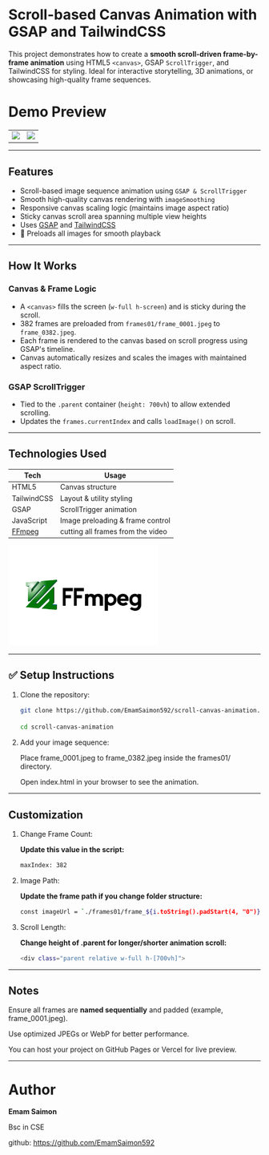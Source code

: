 #  Scroll-based Canvas Animation with GSAP and TailwindCSS

This project demonstrates how to create a **smooth scroll-driven frame-by-frame animation** using HTML5 `<canvas>`, GSAP `ScrollTrigger`, and TailwindCSS for styling. Ideal for interactive storytelling, 3D animations, or showcasing high-quality frame sequences.

#  Demo Preview
<p align="center">
  <table align="center">
    <tr>
      <td><img src="./video/gif_image.gif" width="470"></td>
      <td><img src="./video/products.gif" width="470"></td> 
    </tr>
  </table>
</p>

 ---

##  Features
-  Scroll-based image sequence animation using `GSAP & ScrollTrigger`
-  Smooth high-quality canvas rendering with `imageSmoothing`
-  Responsive canvas scaling logic (maintains image aspect ratio)
-  Sticky canvas scroll area spanning multiple view heights
-  Uses [GSAP](https://greensock.com/gsap/) and [TailwindCSS](https://tailwindcss.com/)
- 📁 Preloads all images for smooth playback

---

##  How It Works

### Canvas & Frame Logic

- A `<canvas>` fills the screen (`w-full h-screen`) and is sticky during the scroll.
- 382 frames are preloaded from `frames01/frame_0001.jpeg` to `frame_0382.jpeg`.
- Each frame is rendered to the canvas based on scroll progress using GSAP's timeline.
- Canvas automatically resizes and scales the images with maintained aspect ratio.

### GSAP ScrollTrigger

- Tied to the `.parent` container (`height: 700vh`) to allow extended scrolling.
- Updates the `frames.currentIndex` and calls `loadImage()` on scroll.

---

##  Technologies Used

| Tech                          | Usage                            |
|-------------------------------|----------------------------------|
| HTML5                         | Canvas structure                 |
| TailwindCSS                   | Layout & utility styling         |
| GSAP                          | ScrollTrigger animation          |
| JavaScript                    | Image preloading & frame control |
| [FFmpeg](https://ffmpeg.org/) | cutting all frames from the video|

<p align="left">
  <img src="./video/ffmpeg_image.png" alt="Cover Image" width="300px" />
 </p>

---


## ✅ Setup Instructions

1. Clone the repository:
   ```bash
   git clone https://github.com/EmamSaimon592/scroll-canvas-animation.git

   cd scroll-canvas-animation
   ```

2. Add your image sequence:

   Place frame_0001.jpeg to frame_0382.jpeg inside the frames01/ directory.

   Open index.html in your browser to see the animation.

---

## Customization

1. Change Frame Count:

   <b>Update this value in the script:</b>

   ```bash
   maxIndex: 382
   ```

2. Image Path:

   <b>Update the frame path if you change folder structure:</b>

   ```bash
   const imageUrl = `./frames01/frame_${i.toString().padStart(4, "0")}.jpeg`;
   ```
3. Scroll Length:

   <b>Change height of .parent for longer/shorter animation scroll:</b>

   ```bash
   <div class="parent relative w-full h-[700vh]">
   ```
---

## Notes

 Ensure all frames are <b>named sequentially</b> and padded (example, frame_0001.jpeg).

 Use optimized JPEGs or WebP for better performance.

 You can host your project on GitHub Pages or Vercel for live preview.

---

# Author
 <b>Emam Saimon</b>

 Bsc in CSE

github: https://github.com/EmamSaimon592
